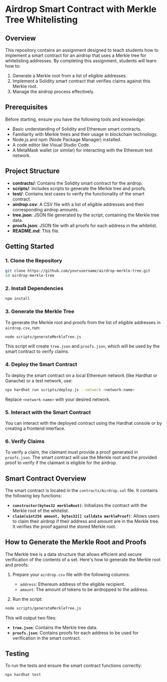 # Airdrop Smart Contract with Merkle Tree Whitelisting

## Overview

This repository contains an assignment designed to teach students how to implement a smart contract for an airdrop that uses a Merkle tree for whitelisting addresses. By completing this assignment, students will learn how to:

1. Generate a Merkle root from a list of eligible addresses.
2. Implement a Solidity smart contract that verifies claims against this Merkle root.
3. Manage the airdrop process effectively.

## Prerequisites

Before starting, ensure you have the following tools and knowledge:

- Basic understanding of Solidity and Ethereum smart contracts.
- Familiarity with Merkle trees and their usage in blockchain technology.
- Node.js and npm (Node Package Manager) installed.
- A code editor like Visual Studio Code.
- A MetaMask wallet (or similar) for interacting with the Ethereum test network.

## Project Structure

- **contracts/**: Contains the Solidity smart contract for the airdrop.
- **scripts/**: Includes scripts to generate the Merkle tree and proofs.
- **test/**: Contains test cases to verify the functionality of the smart contract.
- **airdrop.csv**: A CSV file with a list of eligible addresses and their corresponding airdrop amounts.
- **tree.json**: JSON file generated by the script, containing the Merkle tree data.
- **proofs.json**: JSON file with all proofs for each address in the whitelist.
- **README.md**: This file.

## Getting Started

### 1. Clone the Repository

```bash
git clone https://github.com/yourusername/airdrop-merkle-tree.git
cd airdrop-merkle-tree
```

### 2. Install Dependencies

```bash
npm install
```

### 3. Generate the Merkle Tree

To generate the Merkle root and proofs from the list of eligible addresses in `airdrop.csv`, run:

```bash
node scripts/generateMerkleTree.js
```

This script will create `tree.json` and `proofs.json`, which will be used by the smart contract to verify claims.

### 4. Deploy the Smart Contract

To deploy the smart contract on a local Ethereum network (like Hardhat or Ganache) or a test network, use:

```bash
npx hardhat run scripts/deploy.js --network <network-name>
```

Replace `<network-name>` with your desired network.

### 5. Interact with the Smart Contract

You can interact with the deployed contract using the Hardhat console or by creating a frontend interface.

### 6. Verify Claims

To verify a claim, the claimant must provide a proof generated in `proofs.json`. The smart contract will use the Merkle root and the provided proof to verify if the claimant is eligible for the airdrop.

## Smart Contract Overview

The smart contract is located in the `contracts/Airdrop.sol` file. It contains the following key functions:

- **`constructor(bytes32 merkleRoot)`**: Initializes the contract with the Merkle root of the whitelist.
- **`claim(uint256 amount, bytes32[] calldata merkleProof)`**: Allows users to claim their airdrop if their address and amount are in the Merkle tree. It verifies the proof against the stored Merkle root.

## How to Generate the Merkle Root and Proofs

The Merkle tree is a data structure that allows efficient and secure verification of the contents of a set. Here's how to generate the Merkle root and proofs:

1. Prepare your `airdrop.csv` file with the following columns:

   - `address`: Ethereum address of the eligible recipient.
   - `amount`: The amount of tokens to be airdropped to the address.

2. Run the script:

```bash
node scripts/generateMerkleTree.js
```

This will output two files:

- **`tree.json`**: Contains the Merkle tree data.
- **`proofs.json`**: Contains proofs for each address to be used for verification in the smart contract.

## Testing

To run the tests and ensure the smart contract functions correctly:

```bash
npx hardhat test
```
